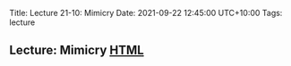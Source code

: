 Title: Lecture 21-10: Mimicry
Date: 2021-09-22 12:45:00 UTC+10:00
Tags: lecture

## Lecture: Mimicry [HTML](https://aubreymoore.github.io/lecture-mimicry/index.html)
